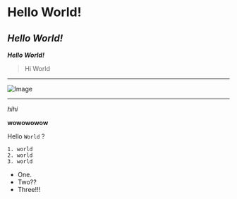 # Hello World!
## *Hello World!*

***Hello World!***

> Hi World

---
![Image](https://thehill.com/wp-content/uploads/sites/2/2021/04/ca_robotsoceanhealth_042121istock.jpg?w=1440&h=880&crop=1)

---
*hihi*

**wowowowow**

Hello `World` ?

```
1. world 
2. world 
3. world
```

* One.
* Two??
* Three!!!
